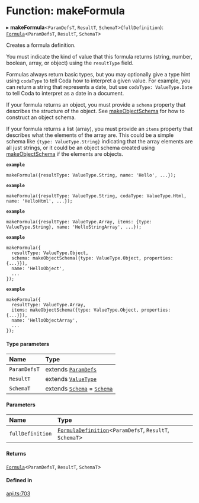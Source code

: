 # Function: makeFormula

▸ **makeFormula**<`ParamDefsT`, `ResultT`, `SchemaT`\>(`fullDefinition`): [`Formula`](../types/Formula.md)<`ParamDefsT`, `ResultT`, `SchemaT`\>

Creates a formula definition.

You must indicate the kind of value that this formula returns (string, number, boolean, array, or object)
using the `resultType` field.

Formulas always return basic types, but you may optionally give a type hint using
`codaType` to tell Coda how to interpret a given value. For example, you can return
a string that represents a date, but use `codaType: ValueType.Date` to tell Coda
to interpret as a date in a document.

If your formula returns an object, you must provide a `schema` property that describes
the structure of the object. See [makeObjectSchema](makeObjectSchema.md) for how to construct an object schema.

If your formula returns a list (array), you must provide an `items` property that describes
what the elements of the array are. This could be a simple schema like `{type: ValueType.String}`
indicating that the array elements are all just strings, or it could be an object schema
created using [makeObjectSchema](makeObjectSchema.md) if the elements are objects.

**`example`**
```
makeFormula({resultType: ValueType.String, name: 'Hello', ...});
```

**`example`**
```
makeFormula({resultType: ValueType.String, codaType: ValueType.Html, name: 'HelloHtml', ...});
```

**`example`**
```
makeFormula({resultType: ValueType.Array, items: {type: ValueType.String}, name: 'HelloStringArray', ...});
```

**`example`**
```
makeFormula({
  resultType: ValueType.Object,
  schema: makeObjectSchema({type: ValueType.Object, properties: {...}}),
  name: 'HelloObject',
  ...
});
```

**`example`**
```
makeFormula({
  resultType: ValueType.Array,
  items: makeObjectSchema({type: ValueType.Object, properties: {...}}),
  name: 'HelloObjectArray',
  ...
});
```

#### Type parameters

| Name | Type |
| :------ | :------ |
| `ParamDefsT` | extends [`ParamDefs`](../types/ParamDefs.md) |
| `ResultT` | extends [`ValueType`](../enums/ValueType.md) |
| `SchemaT` | extends [`Schema`](../types/Schema.md) = [`Schema`](../types/Schema.md) |

#### Parameters

| Name | Type |
| :------ | :------ |
| `fullDefinition` | [`FormulaDefinition`](../types/FormulaDefinition.md)<`ParamDefsT`, `ResultT`, `SchemaT`\> |

#### Returns

[`Formula`](../types/Formula.md)<`ParamDefsT`, `ResultT`, `SchemaT`\>

#### Defined in

[api.ts:703](https://github.com/coda/packs-sdk/blob/main/api.ts#L703)
